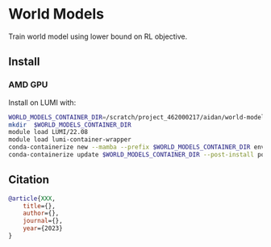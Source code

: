 # World Models
Train world model using lower bound on RL objective. 

## Install

### AMD GPU
Install on LUMI with:
``` sh
WORLD_MODELS_CONTAINER_DIR=/scratch/project_462000217/aidan/world-models/container
mkdir  $WORLD_MODELS_CONTAINER_DIR
module load LUMI/22.08
module load lumi-container-wrapper
conda-containerize new --mamba --prefix $WORLD_MODELS_CONTAINER_DIR environment.yaml
conda-containerize update $WORLD_MODELS_CONTAINER_DIR --post-install post-install-amd.txt
```


## Citation
```bibtex
@article{XXX,
    title={},
    author={},
    journal={},
    year={2023}
}
```
